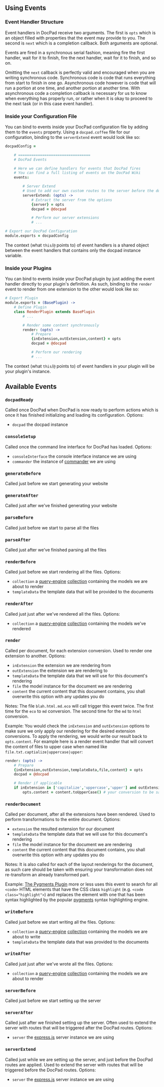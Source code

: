 ## Using Events

### Event Handler Structure

Event handlers in DocPad receive two arguments. The first is `opts` which is an object filled with properties that the event may provide to you. The second is `next` which is a completion callback. Both arguments are optional.

Events are fired in a synchronous serial fashion, meaning fire the first handler, wait for it to finish, fire the next handler, wait for it to finish, and so on.

Omitting the `next` callback is perfectly valid and encouraged when you are writing synchronous code. Synchronous code is code that runs everything from start to finish in one go. Asynchronous code however is code that will run a portion at one time, and another portion at another time. With asynchronous code a completion callback is necessary for us to know when everything has properly run, or rather when it is okay to proceed to the next task (or in this case event handler).


### Inside your Configuration File

You can bind to events inside your DocPad configuration file by adding them to the `events` property. Using a `docpad.coffee` file for our configuration, binding to the `serverExtend` event would look like so:

``` coffeescript
docpadConfig =

	# =================================
	# DocPad Events

	# Here we can define handlers for events that DocPad fires
	# You can find a full listing of events on the DocPad Wiki
	events:

		# Server Extend
		# Used to add our own custom routes to the server before the docpad routes are added
		serverExtend: (opts) ->
			# Extract the server from the options
			{server} = opts
			docpad = @docpad

			# Perform our server extensions
			# ...

# Export our DocPad Configuration
module.exports = docpadConfig
```

The context (what `this`/`@` points to) of event handlers is a shared object between the event handlers that contains only the docpad instance variable.


### Inside your Plugins

You can bind to events inside your DocPad plugin by just adding the event handler directly to your plugin's definition. As such, binding to the `render` event to render from one extension to the other would look like so:

``` coffeescript
# Export Plugin
module.exports = (BasePlugin) ->
	# Define Plugin
	class RenderPlugin extends BasePlugin
		# ...

		# Render some content synchronously
		render: (opts) ->
			# Prepare
			{inExtension,outExtension,content} = opts
			docpad = @docpad

			# Perform our rendering
			# ...

```

The context (what `this`/`@` points to) of event handlers in your plugin will be your plugin's instance.


## Available Events

### `docpadReady`
Called once DocPad when DocPad is now ready to perform actions which is once it has finished initializing and loading its configuration. Options:
- `docpad` the docpad instance


### `consoleSetup`
Called once the command line interface for DocPad has loaded. Options:
- `consoleInterface` the console interface instance we are using
- `commander` the instance of [commander](https://github.com/visionmedia/commander.js) we are using


### `generateBefore`
Called just before we start generating your website

### `generateAfter`
Called just after we've finished generating your website


### `parseBefore`
Called just before we start to parse all the files

### `parseAfter`
Called just after we've finished parsing all the files


### `renderBefore`
Called just before we start rendering all the files. Options:
- `collection` a [query-engine](https://github.com/bevry/query-engine) [collection](https://github.com/bevry/query-engine/wiki/Using) containing the models we are about to render
- `templateData` the template data that will be provided to the documents

### `renderAfter`
Called just just after we've rendered all the files. Options:
- `collection` a [query-engine](https://github.com/bevry/query-engine) [collection](https://github.com/bevry/query-engine/wiki/Using) containing the models we've rendered

### `render`
Called per document, for each extension conversion. Used to render one extension to another. Options:
- `inExtension` the extension we are rendering from
- `outExtension` the extension we are rendering to
- `templateData` the template data that we will use for this document's rendering
- `file` the model instance for the document we are rendering
- `content` the current content that this document contains, you shall overwrite this option with any updates you do

Notes: The file `blah.html.md.eco` will call trigger this event twice. The first time for the `eco` to `md` conversion. The second time for the `md` to `html` conversion.

Example: You would check the `inExtension` and `outExtension` options to make sure we only apply our rendering for the desired extension conversions. To apply the rendering, we would write our result back to `opts.content`. For example here is a render event handler that will convert the content of files to upper case when named like `file.txt.captialize|uppercase|upper`:

``` coffeescript
render: (opts) ->
	# Prepare
	{inExtension,outExtension,templateData,file,content} = opts
	docpad = @docpad

	# Render if applicable
	if inExtension in ['capitalize','uppercase','upper'] and outExtension in ['txt']
		opts.content = content.toUpperCase() # your conversion to be saved
```

### `renderDocument`
Called per document, after all the extensions have been rendered. Used to perform transformations to the entire document. Options:
- `extension` the resulted extension for our document
- `templateData` the template data that we will use for this document's rendering
- `file` the model instance for the document we are rendering
- `content` the current content that this document contains, you shall overwrite this option with any updates you do

Notes: It is also called for each of the layout renderings for the document, as such care should be taken with ensuring your transformation does not re-transform an already transformed part.

Example: [The Pygments Plugin](http://docpad.org/plugin/pygments) more or less uses this event to search for all `<code>` HTML elements that have the CSS class `highlight` (e.g. `<code class="highlight">`) and replaces the element with one that has been syntax highlighted by the popular [pygments](http://pygments.org/) syntax highlighting engine.



### `writeBefore`
Called just before we start writing all the files. Options:
- `collection` a [query-engine](https://github.com/bevry/query-engine) [collection](https://github.com/bevry/query-engine/wiki/Using) containing the models we are about to write
- `templateData` the template data that was provided to the documents

### `writeAfter`
Called just just after we've wrote all the files. Options:
- `collection` a [query-engine](https://github.com/bevry/query-engine) [collection](https://github.com/bevry/query-engine/wiki/Using) containing the models we are about to render


### `serverBefore`
Called just before we start setting up the server

### `serverAfter`
Called just after we finished setting up the server. Often used to extend the server with routes that will be triggered after the DocPad routes. Options:
- `server` the [express.js](http://expressjs.com/) server instance we are using

### `serverExtend`
Called just while we are setting up the server, and just before the DocPad routes are applied. Used to extend the server with routes that will be triggered before the DocPad routes. Options:
- `server` the [express.js](http://expressjs.com/) server instance we are using
